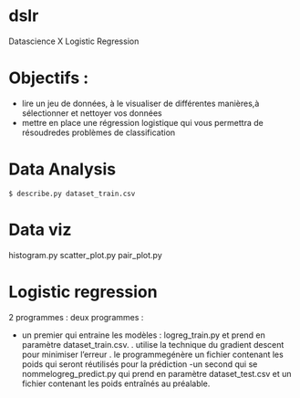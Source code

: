 # dslr
Datascience X Logistic Regression

# Objectifs :
- lire un jeu de données, à le visualiser de différentes manières,à sélectionner et nettoyer vos données
- mettre en place une régression logistique qui vous permettra de résoudredes problèmes de classification

# Data Analysis
```
$ describe.py dataset_train.csv
```

# Data viz
histogram.py
scatter_plot.py
pair_plot.py

# Logistic regression
2 programmes :
deux programmes :
- un premier qui entraine les modèles : logreg_train.py et prend en paramètre dataset_train.csv.
  . utilise la technique du gradient descent pour minimiser l’erreur
  . le programmegénère un fichier contenant les poids qui seront réutilisés pour la prédiction
-un second qui se nommelogreg_predict.py qui prend en paramètre dataset_test.csv et un fichier contenant les poids entraînés au préalable.
